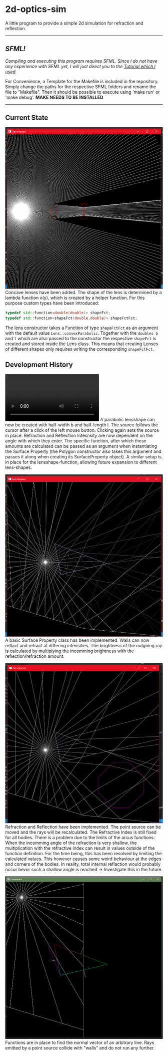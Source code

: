 # 2d-optics-sim

A little program to provide a simple 2d simulation for refraction and reflection.

---

## *SFML!*

*Compiling and executing this program requires SFML. Since I do not have any experience with SFML yet, I will just direct you to the [Tutorial which I used](https://www.youtube.com/watch?v=rZE700aaT5I).*

For Convenience, a Template for the Makefile is included in the repository. Simply change the paths for the respective SFML folders and rename the file to "Makefile". Then it should be possible to execute using 'make run' or 'make debug'.
**MAKE NEEDS TO BE INSTALLED**

---

## Current State

![A point source sending rays which get refrected first by a convex Lens and then by a concave Lens](https://github.com/AnymalisTurtle/2d-optics-sim/blob/main/media/convex_concave.png)
Concave lenses have been added. The shape of the lens is determined by a lambda function x(y), which is created by a helper function. For this purpose custom types have been introduced:

```cpp
typedef std::function<double(double)> shapeFct;
typedef std::function<shapeFct(double,double)> shapeFctFct;
```

The lens constructor takes a Function of type ```shapeFctFct``` as an argument with the default value ```Lens::convexParabolic```. Together with the ```doubles b``` and ```l``` which are also passed to the constructor the respective ```shapeFct``` is created and stored inside the Lens class. This means that creating Lenses of different shapes only requires writing the corresponding ```shapeFctFct```.

## Development History

![Video showing a point source being moved, and the rays being refracted by a lensshape](https://github.com/AnymalisTurtle/2d-optics-sim/blob/main/media/lens_demonstration.mp4)
A parabolic lensshape can now be created with half-width b and half-length l. The source follows the cursor after a click of the left mouse button. Clicking again sets the source in place. Refraction and Reflection Intesnsity are now dependent on the angle with which they enter. The specific function, after which these amounts are calculated can be passed as an argument when instantiating the Surface Property (the Polygon constructor also takes this argument and passes it along when creating its SurfaceProperty object). A similar setup is in place for the lensshape-function, allowing future expansion to different lens-shapes.

![static image showing a point source and a triangle; the rays both reflect and refract from the walls of the triangle](https://github.com/AnymalisTurtle/2d-optics-sim/blob/main/media/surface_properties.png)
A basic Surface Property class has been implemented. Walls can now reflact and refract at differing intensities. The brightness of the outgoing ray is calculated by multiplying the incomming brightness with the reflection/refraction amount. 

![static image showing a point source interacting with a reflective wall and two refractive polygons: a triangle and a octagon](https://github.com/AnymalisTurtle/2d-optics-sim/blob/main/media/reflection_and_refraction.png)
Refraction and Reflection have been implemented. The point source can be moved and the rays will be recalculated.
The Refractive Index is still fixed for all bodies. There is a problem due to the limits of the arcus functions: When the incomming angle of the refraction is very shallow, the multiplication with the refractive index can result in values outside of the function definition. For the time being, this has been resolved by limiting the calculated values. This however causes some weird behaviour at the edges and corners of the bodies. In reality, total internal reflaction would probably occur bevor such a shallow angle is reached -> Investigate this in the future.

![1000 pixel squared image; point source radiating 30 rays, which collide with and stop at two straight lines](https://github.com/AnymalisTurtle/2d-optics-sim/blob/main/media/collision.png)
Functions are in place to find the normal vector of an arbitrary line. Rays emitted by a point source collide with "walls" and do not run any further.
